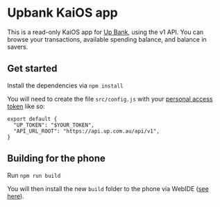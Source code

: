 # Upbank KaiOS app

This is a read-only KaiOS app for [Up Bank](https://up.com.au), using the v1 API.
You can browse your transactions, available spending balance, and balance in savers.

## Get started

Install the dependencies via `npm install`

You will need to create the file `src/config.js` with your [personal access token](https://api.up.com.au/getting_started) like so:
```
export default {
  "UP_TOKEN": "$YOUR_TOKEN",
  "API_URL_ROOT": "https://api.up.com.au/api/v1",
}
```

## Building for the phone

Run `npm run build`

You will then install the new `build` folder to the phone via WebIDE ([see here](https://sites.google.com/view/bananahackers/development/webide#h.p_zvqqyAT0XBks)).
